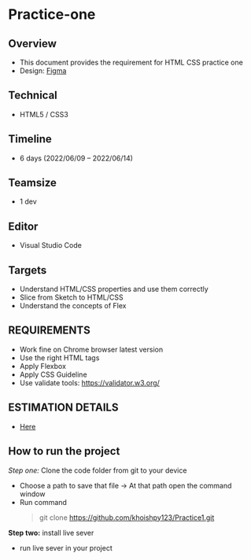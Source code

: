 # Practice-one

## Overview

- This document provides the requirement for HTML CSS practice one
- Design: [Figma](https://www.figma.com/file/zevqdbURmAQFqIHuPhcEBw/Landing-page-template?node-id=0%3A1)

## Technical

- HTML5 / CSS3

## Timeline

- 6 days (2022/06/09 – 2022/06/14)

## Teamsize

- 1 dev

## Editor

- Visual Studio Code

## Targets

- Understand HTML/CSS properties and use them correctly
- Slice from Sketch to HTML/CSS
- Understand the concepts of Flex

## REQUIREMENTS

- Work fine on Chrome browser latest version
- Use the right HTML tags
- Apply Flexbox
- Apply CSS Guideline
- Use validate tools: https://validator.w3.org/

## ESTIMATION DETAILS

- [Here](https://docs.google.com/document/d/14FRqdhy1yAckt7WoYkJZvKHwWhB-KRzumiSEN1D4GVU/edit#)

## How to run the project

*Step one:* Clone the code folder from git to your device

- Choose a path to save that file -> At that path open the command window
- Run command
  > git clone https://github.com/khoishpy123/Practice1.git

**Step two:** install live sever
- run live sever in your project
